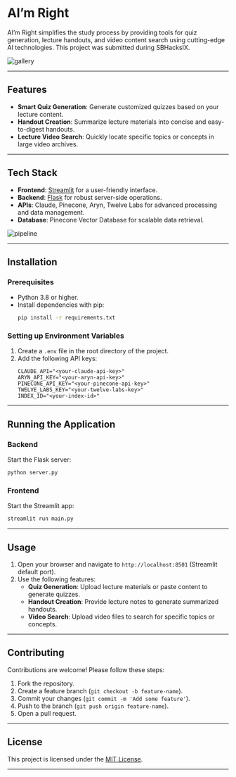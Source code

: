 # AI’m Right

AI’m Right simplifies the study process by providing tools for quiz generation, lecture handouts, and video content search using cutting-edge AI technologies. This project was submitted during SBHacksIX.

![gallery](https://github.com/user-attachments/assets/a41738de-c75b-4023-8936-2aa32254d79f)


---

## Features
- **Smart Quiz Generation**: Generate customized quizzes based on your lecture content.
- **Handout Creation**: Summarize lecture materials into concise and easy-to-digest handouts.
- **Lecture Video Search**: Quickly locate specific topics or concepts in large video archives.

---

## Tech Stack
- **Frontend**: [Streamlit](https://streamlit.io/) for a user-friendly interface.
- **Backend**: [Flask](https://flask.palletsprojects.com/) for robust server-side operations.
- **APIs**: Claude, Pinecone, Aryn, Twelve Labs for advanced processing and data management.
- **Database**: Pinecone Vector Database for scalable data retrieval.

![pipeline](https://github.com/user-attachments/assets/1e61aa32-e393-4788-8982-a035f551e0be)

---

## Installation

### Prerequisites
- Python 3.8 or higher.
- Install dependencies with pip:
  ```bash
  pip install -r requirements.txt
  ```

### Setting up Environment Variables
1. Create a `.env` file in the root directory of the project.
2. Add the following API keys:
   ```env
   CLAUDE_API="<your-claude-api-key>"
   ARYN_API_KEY="<your-aryn-api-key>"
   PINECONE_API_KEY="<your-pinecone-api-key>"
   TWELVE_LABS_KEY="<your-twelve-labs-key>"
   INDEX_ID="<your-index-id>"
   ```

---

## Running the Application

### Backend
Start the Flask server:
   ```bash
   python server.py
   ```

### Frontend
Start the Streamlit app:
   ```bash
   streamlit run main.py
   ```

---

## Usage
1. Open your browser and navigate to `http://localhost:8501` (Streamlit default port).
2. Use the following features:
   - **Quiz Generation**: Upload lecture materials or paste content to generate quizzes.
   - **Handout Creation**: Provide lecture notes to generate summarized handouts.
   - **Video Search**: Upload video files to search for specific topics or concepts.

---

## Contributing
Contributions are welcome! Please follow these steps:
1. Fork the repository.
2. Create a feature branch (`git checkout -b feature-name`).
3. Commit your changes (`git commit -m 'Add some feature'`).
4. Push to the branch (`git push origin feature-name`).
5. Open a pull request.

---

## License
This project is licensed under the [MIT License](LICENSE).

---

